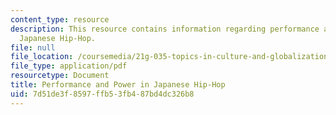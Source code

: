 ```yaml
---
content_type: resource
description: This resource contains information regarding performance and power in
  Japanese Hip-Hop.
file: null
file_location: /coursemedia/21g-035-topics-in-culture-and-globalization-fall-2003/7d51de3f8597ffb53fb487bd4dc326b8_MIT21G_035F03_l08.pdf
file_type: application/pdf
resourcetype: Document
title: Performance and Power in Japanese Hip-Hop
uid: 7d51de3f-8597-ffb5-3fb4-87bd4dc326b8
---
```

